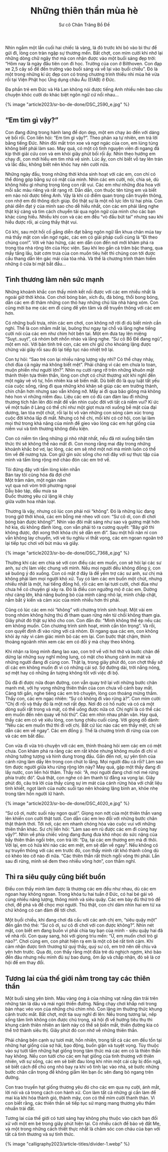 ﻿---
title: Những thiên thần mùa hè
author: Sư cô Chân Trăng Bồ Đề
---

Nhìn ngắm một lần cuối hai chiếc lá vàng, lá đỏ trước khi bỏ vào bì thư để gửi đi, lòng con tràn ngập sự thương mến. Bất chợt, con mỉm cười khi nhớ lại những dòng chữ ngây thơ mà con nhận được vào một buổi sáng đẹp trời: “Hôm nay là ngày đầu tiên con đi học. Trường của con ở Bilthoven. Con đạp xe 2,5 cây số để đến trường vào buổi sáng và về lại vào buổi chiều”. Đó là một trong những kí ức đẹp con có trong chương trình thiếu nhi mùa hè vừa rồi tại Viện Phật học Ứng dụng châu Âu (EIAB) ở Đức.

Đa phần trẻ em Đức và Hà Lan không nói được tiếng Anh nhiều nên bao câu chuyện khóc cười do khác biệt ngôn ngữ cứ nối nhau…

{% image "article2023/sr-bo-de-done/DSC_2590_e.jpg" %}

## “Em tìm gì vậy?”

Con đang đứng trong hành lang để dọn dẹp, một em chạy ào đến với dáng vẻ bối rối. Con liền hỏi: “Em tìm gì vậy?”. Theo phản xạ tự nhiên, em trả lời bằng tiếng Đức. Nhìn đôi mắt tròn xoe và ngơ ngác của con, em lúng túng không biết phải làm sao. May quá, có một cô tình nguyện viên đi ngang đã kịp thời giải cứu con và em khỏi giây phút bối rối ấy. Nhìn theo hướng em chạy đi, con mới hiểu em tìm nhà vệ sinh. Lúc ấy, con chỉ biết vỗ tay lên trán và lắc đầu, không biết nên khóc hay nên cười nữa.

Những ngày đầu, trong những thời khóa sinh hoạt với các em, con chỉ có thể đóng góp bằng sự có mặt của mình. Nhìn các em cười, nói, chia sẻ, dù không hiểu gì nhưng trong lòng con rất vui. Các em như những đóa hoa với mỗi sắc màu riêng và rất rạng rỡ. Dần dần, con thuộc tên từng em và biết em nào nói được tiếng Anh. Vậy là khi có điểm quan trọng cần truyền thông, con nhờ em đó thông dịch giúp. Đó thật sự là một nỗ lực lớn từ hai phía. Con phải diễn đạt ý của mình sao cho dễ hiểu nhất, còn các em phải lắng nghe thật kỹ càng và tìm cách chuyển tải qua ngôn ngữ của mình cho các bạn khác cùng hiểu. Nhiều khi con và các em đều “vò đầu bứt tai” nhưng sau khi hiểu được rồi, ai cũng thấy thật vui. 

Có khi, sau một hồi cố gắng diễn đạt bằng ngôn ngữ lẫn khua chân múa tay mà thấy mặt con vẫn ngơ ngác, các em có giải pháp cuối cùng là “Đi theo chúng con!”. Với vẻ hào hứng, các em dẫn con đến nơi mới khám phá ra trong tòa nhà rộng lớn của Học viện. Sau khi leo gần cả trăm bậc thang, qua mấy tầng lầu, bát cơm trưa của con muốn tiêu hết thì chúng con tới được cầu thang dẫn lên gác mái của tòa nhà. Và thế là chương trình thám hiểm những ô cửa bí mật bắt đầu…

## Tình thương làm nên sức mạnh

Những khoảnh khắc con thấy mình kết nối được với các em nhiều nhất là ngoài giờ thời khóa. Con chơi bóng bàn, xích đu, đá bóng, thổi bong bóng, dẫn các em đi thăm những con thỏ hay những chú lừa nhà hàng xóm. Con cũng mời ba mẹ các em đi cùng để yên tâm và dễ truyền thông với các em hơn. 

Có những buổi trưa, nhìn các em chơi, con không nỡ rời đi dù biết mình cần nghỉ. Thế là con nhắm mắt lại, buông thư ngay tại chỗ và lắng nghe tiếng cười nói của các em như chim hót bên tai. Một em đưa tay lên miệng “Suỵt..suỵt”, cả nhóm bớt nhốn nháo và lắng nghe. “Sư cô Bồ Đề đang ngủ”, một em nói. Với bản tính trẻ con, các em chỉ giữ cho khoảng lặng được chừng vài giây rồi sau đó lại tiếp tục náo nhiệt trở lại. 

Con tự hỏi: “Sao trẻ con lại nhiều năng lượng vậy nhỉ? Có thể chạy nhảy, chơi đùa cả ngày mà không biết mệt”. Phải chăng vì các em chưa lo toan, muộn phiền như người lớn?”. Nhìn nụ cười rạng rỡ trên những khuôn mặt thánh thiện tựa thiên thần, lòng con chợt có chút thương xót khi nghĩ đến một ngày vẻ vô tư, hồn nhiên kia sẽ biến mất. Dù biết đó là quy luật tất yếu của cuộc sống, rằng đi qua những khó khăn sẽ giúp các em trưởng thành, chín chắn hơn nhưng sao vẫn không nỡ. Mấy ai đi qua bão giông mà không héo hon vì những niềm đau. Liệu các em có đủ can đảm lau đi những thương tích hằn lên đôi mắt để vẫn nhìn cuộc đời với tất cả niềm vui? Kí ức về một tuần ở Làng có thể chỉ như một giọt mưa rơi xuống bề mặt của đại dương, lan tỏa một chút, rồi lại bị vô vàn những con sóng cảm xúc trong cuộc đời khỏa lấp đi mất. Nhưng có hề chi, mỗi khi có cơ hội, con lại làm mọi thứ trong khả năng của mình để gieo vào lòng các em hạt giống của niềm vui và tình thương không điều kiện. 

Con có niềm tin rằng những gì nhỏ nhặt nhất, nếu đã rơi xuống biển tâm thức thì sẽ không thể nào mất đi. Con mong rằng mai đây trong những khoảnh khắc bơ vơ, lạc lõng, các em sẽ nhớ một nơi mà mình luôn có thể tìm về để nương tựa. Con giữ gìn sức sống cho nơi đây với sự thực tập của mình và tấm lòng rộng mở chào đón các em trở về.

<div class="verse"><p>Tôi đứng đây với tấm lòng kiên nhẫn<br/>
Bàn tay tôi cũng hóa đá đợi chờ<br/>
Một trăm năm, một ngàn năm<br/>
vụt qua nơi vòm trời phương ngoại<br/>
Dẫu bão táp, dẫu mưa sa<br/>
Đuốc thương yêu cứ lặng lẽ cháy<br/>
giữa vườn hoa nhân loại.</p></div>

Thương là vậy, nhưng có lúc con phải nói “không”. Đó là những lúc đang trong giờ thời khoá, các em bỗng mè nheo với con: “Sư cô ơi, con đi chơi bóng bàn được không?”. Nhìn vào đôi mắt sáng như sao và gương mặt hớn hở kia, dù không đành lòng, con vẫn phải tỏ ra cương quyết: “Bây giờ thì không được, đợi xong thời khóa chị sẽ dẫn em đi”. Sau một hồi năn nỉ con vẫn không lay chuyển, với vẻ tiu nghỉu vì thất vọng, các em ngoan ngoãn trở lại tiếp tục chơi với bút màu và giấy. 

{% image "article2023/sr-bo-de-done/DSC_7368_e.jpg" %}

Thường khi các em chia sẻ với con điều các em muốn, con sẽ hỏi lại các sư anh, sư chị làm việc chung với mình. Nếu mọi người đều không đồng ý, con sẽ buông ý đó xuống. Con có mặt ở đây là để yểm trợ các sư anh, sư chị mà không phải làm mọi người khó xử. Tuy có làm các em buồn một chút, nhưng nhiều nhất là một, hai tiếng đồng hồ, rồi các em lại tươi cười, chơi đùa như chưa hề có chuyện gì xảy ra. Đó là điều con ngưỡng mộ ở các em. Dường như càng lớn, khả năng buông bỏ của mình càng nhỏ lại, mình chấp chặt, nắm bắt ý kiến và cảm xúc của mình nhiều hơn thì phải. 

Cũng có lúc các em nói “không” với chương trình sinh hoạt. Một vài em trong nhóm không hứng thú đi tham quan rừng nên từ chối không tham gia. Giây phút đó thật sự khó cho con. Con đắn đo: “Mình không thể ép nếu các em không muốn. Còn chương trình sinh hoạt, mình cần tôn trọng”. Và rồi, con quyết định đi vào rừng với cả nhóm. Đi ngang qua các em, con không khỏi áy náy vì cảm giác mình bỏ các em lại. Con bước thật chậm, thỉnh thoảng ngoảnh nhìn xem các em có đổi ý mà chạy theo không. 

Khi nhận ra lòng mình đang lao xao, con trở về với hơi thở và bước chân để dừng lại những suy nghĩ mông lung, có mặt cho khung cảnh im mát và những người đang đi cùng con. Thật lạ, trong giây phút đó, con chợt thấy sở dĩ các em không muốn đi vì có những cái sợ. Sợ đường dài, trời nắng nóng, sợ mệt hay có những ấn tượng không tốt với việc đi bộ. 

Dù đã đi được nửa đoạn đường, con vẫn quay trở lại với những bước chân mạnh mẽ, với hy vọng những thiên thần của con chưa vỗ cánh bay mất. Càng tới gần, nghe tiếng các em trò chuyện, lòng con thoáng mừng thầm. Thấy con, các em ngạc nhiên: “Sư cô không đi vào rừng à?”. Con mỉm cười: “Chị đi rồi và thấy đó là một nơi rất đẹp. Nơi đó có hồ nước và có cả một dòng suối rất trong và mát, có thể uống được nữa cơ. Chị nghĩ là có thể các em muốn đến nên quay về hỏi thử”. Các em nhìn nhau phân vân. Hay quá, thấy các em có vẻ xiêu lòng, con tung chiêu cuối cùng. Với giọng dỗ dành: “Nếu các em muốn thử thì đi với chị. Bất cứ lúc nào các em thấy mệt, chị sẽ dẫn các em về ngay”. Các em đồng ý. Thế là chương trình đi rừng của con và các em bắt đầu. 

Con vừa đi vừa trò chuyện với các em, thỉnh thoảng hỏi xem các em có mệt chưa. Con khám phá ra rằng các em rất khỏe nhưng không muốn đi chỉ vì những tưởng tượng và hình dung trong đầu. Gần đến nơi, sự yên tĩnh của cánh rừng làm dấy lên trong con chút lo lắng. Mọi người đâu cả rồi? Làm sao tìm được người giữa khu rừng rộng lớn này? May quá, gặp một thầy đang đi lấy nước, con liền hỏi thăm. Thầy nói: “À, mọi người đang chơi nơi mé rừng phía trước đó”. Quả thật, con nghe có âm thanh từ đằng xa vọng lại. Giây phút đó, câu trả lời của thầy cùng sự im mát của cánh rừng hòa với chất liệu tinh khiết, ngọt lành của nước suối tạo nên khoảng lặng bình an, khỏe nhẹ trong tâm hồn người lữ hành. 

{% image "article2023/sr-bo-de-done/DSC_4020_e.jpg" %}

“Sư cô ơi, nước suối này ngon quá!”. Giọng non nớt của một thiên thần vang lên khiến con cười thật tươi. Con dẫn các em leo đồi với những bước chân thật thảnh thơi. Tới nơi, các em nhanh chóng hòa vào cuộc vui với những thiên thần khác. Sư chị liền hỏi: “Làm sao em rủ được các em đi cùng hay vậy?”. Nhìn về phía chiếc võng đang đung đưa khó nhọc do sức nặng của bầy thiên thần ngồi trên, con trả lời: “Dạ, tại các em thương em mà đi thôi. Với lại, em có hứa khi nào các em mệt, em sẽ dẫn về ngay”. Nếu không có sự truyền thông với các em trước đó, con thấy mình rất khó thành công dù có khéo léo cỡ nào đi nữa. “Các thiên thần rất thích ngồi võng thì phải. Lần sau đi rừng, mình sẽ đem theo nhiều võng hơn”, con thầm nghĩ.

## Thì ra siêu quậy cũng biết buồn

Điều con thấy mình làm được là thương các em đều như nhau, dù các em ngoan hay không ngoan. Trong khóa tu hai tuần ở Đức, có hai bé gái vô cùng nhiều năng lượng, thông minh và siêu quậy. Các em bày đủ thứ trò để chơi, để phá và để chọc mọi người. Thú thật, con chỉ dám nhìn hai em từ xa chứ không có can đảm để tới chơi. 

Một buổi chiều, khi đang chơi đá cầu với các anh chị em, “siêu quậy một” đến gần thỏ thẻ: “Sư cô ơi, sư cô đi chơi với con được không?”. Nhìn nét mặt, con biết em đang buồn vì phải chia tay bạn của mình - siêu quậy hai đã về nhà rồi. Con quay sang, hỏi với giọng trìu mến: “Ừ, em muốn chơi trò gì nào?”. Chơi cùng em, con phát hiện ra em là một cô bé rất tình cảm. Khi cảm nhận được tình thương từ quý thầy, quý sư cô, em trở nên dễ chịu và yên hơn trước. Qua đó, con thấy rằng một đứa trẻ dù nghịch ngợm, khó bảo đến đâu nhưng nếu mình đủ sự bao dung, ôm ấp và chấp nhận, đó sẽ là cơ hội để em thay đổi.

## Tương lai của thế giới nằm trong tay các thiên thần

Một buổi sáng yên bình. Màu vàng óng ả của những vạt nắng dàn trải trên những tán lá dâu và mái ngói thiền đường. Nắng chạy chơi khắp nơi trong bản nhạc véo von của những chú chim nhỏ. Con lặng im thưởng thức khung cảnh trước mắt. Bất chợt, một tia suy nghĩ đi lên: Nếu trong tương lai, nếp sống tâm linh không còn được chú trọng, xã hội đi về hướng tiêu thụ thì khung cảnh thiên nhiên an lành này có thể sẽ biến mất, thiền đường kia có thể trở thành siêu thị. Giây phút đó con nhớ về những thiên thần. 

Phải chăng bên cạnh sự tươi mát, hồn nhiên, trong tất cả các em đều tồn tại những hạt giống của sợ hãi, bạo động, buồn giận và tuyệt vọng. Tùy thuộc vào sự tưới tẩm những hạt giống trong tâm thức mà các em có là thiên thần hay không. Nếu con tưới cho các em hạt giống của tình thương với thiên nhiên, với sự sống, các em sẽ biết đau lòng khi nhìn một cái cây bị đốn ngã, sẽ biết cách để chú ong nhỏ bay ra khi vô tình lạc vào nhà, sẽ bước những bước chân cẩn trọng để không giẫm lên bạn ốc sên đang bò ngang trên đường.

Con trao truyền hạt giống thương yêu đó cho các em qua nụ cười, ánh mắt, lời nói và cả trong cách con hành xử. Con làm tất cả những gì cần làm để mai kia khi hóa thành gió, thành mây, con có thể mỉm cười thanh thản. Vì con biết rằng, các thiên thần sẽ tiếp tục sứ mạng mang thương yêu thấm nhuần trái đất. 

<!-- {% image "article2023/sr-bo-de-done/DSC_3397.jpg" %} -->

Tương lai của thế giới có tươi sáng hay không phụ thuộc vào cách bạn đối xử với một em bé trong giây phút hiện tại. Có nhiều cách để bảo vệ đất Mẹ, và một trong những cách thiết thực nhất là chăm sóc con cháu của bạn với tất cả tình thương và sự tỉnh thức.

<div class="article-end"></div>

{% image "calligraphy2023/article-titles/divider-1.webp" %}

